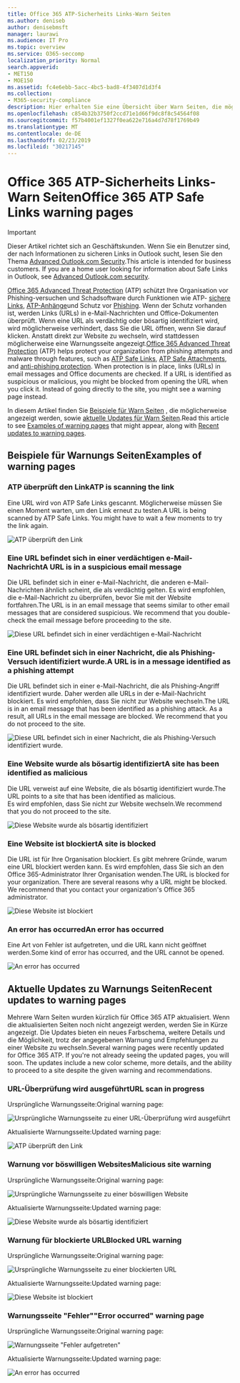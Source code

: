 ```yaml
---
title: Office 365 ATP-Sicherheits Links-Warn Seiten
ms.author: deniseb
author: denisebmsft
manager: laurawi
ms.audience: IT Pro
ms.topic: overview
ms.service: O365-seccomp
localization_priority: Normal
search.appverid:
- MET150
- MOE150
ms.assetid: fc4e6ebb-5acc-4bc5-bad8-4f3407d1d3f4
ms.collection:
- M365-security-compliance
description: Hier erhalten Sie eine Übersicht über Warn Seiten, die möglicherweise angezeigt werden, wenn Office 365 Advanced Threat Protection funktioniert.
ms.openlocfilehash: c854b32b3750f2ccd71e1d66f9dc8f8c54564f08
ms.sourcegitcommit: f57b4001ef1327f0ea622e716a4d7d78f1769b49
ms.translationtype: MT
ms.contentlocale: de-DE
ms.lasthandoff: 02/23/2019
ms.locfileid: "30217145"
---
```

# <a name="office-365-atp-safe-links-warning-pages"></a><span data-ttu-id="6a711-103">Office 365 ATP-Sicherheits Links-Warn Seiten</span><span class="sxs-lookup"><span data-stu-id="6a711-103">Office 365 ATP Safe Links warning pages</span></span>

> [!IMPORTANT]
> <span data-ttu-id="6a711-p101">Dieser Artikel richtet sich an Geschäftskunden. Wenn Sie ein Benutzer sind, der nach Informationen zu sicheren Links in Outlook sucht, lesen Sie den Thema [Advanced Outlook.com Security](https://support.office.com/article/advanced-outlook-com-security-for-office-365-subscribers-882d2243-eab9-4545-a58a-b36fee4a46e2).</span><span class="sxs-lookup"><span data-stu-id="6a711-p101">This article is intended for business customers. If you are a home user looking for information about Safe Links in Outlook, see [Advanced Outlook.com security](https://support.office.com/article/advanced-outlook-com-security-for-office-365-subscribers-882d2243-eab9-4545-a58a-b36fee4a46e2).</span></span>

<span data-ttu-id="6a711-p102">[Office 365 Advanced Threat Protection](office-365-atp.md) (ATP) schützt Ihre Organisation vor Phishing-versuchen und Schadsoftware durch Funktionen wie ATP- [sichere Links](atp-safe-links.md), [ATP-Anhänge](atp-safe-attachments.md)und Schutz vor [Phishing](anti-phishing-protection.md). Wenn der Schutz vorhanden ist, werden Links (URLs) in e-Mail-Nachrichten und Office-Dokumenten überprüft. Wenn eine URL als verdächtig oder bösartig identifiziert wird, wird möglicherweise verhindert, dass Sie die URL öffnen, wenn Sie darauf klicken. Anstatt direkt zur Website zu wechseln, wird stattdessen möglicherweise eine Warnungsseite angezeigt.</span><span class="sxs-lookup"><span data-stu-id="6a711-p102">[Office 365 Advanced Threat Protection](office-365-atp.md) (ATP) helps protect your organization from phishing attempts and malware through features, such as [ATP Safe Links](atp-safe-links.md), [ATP Safe Attachments](atp-safe-attachments.md), and [anti-phishing protection](anti-phishing-protection.md). When protection is in place, links (URLs) in email messages and Office documents are checked. If a URL is identified as suspicious or malicious, you might be blocked from opening the URL when you click it. Instead of going directly to the site, you might see a warning page instead.</span></span> 
  
<span data-ttu-id="6a711-110">In diesem Artikel finden Sie [Beispiele für Warn Seiten](atp-safe-links-warning-pages.md#examples) , die möglicherweise angezeigt werden, sowie [aktuelle Updates für Warn Seiten](atp-safe-links-warning-pages.md#updates).</span><span class="sxs-lookup"><span data-stu-id="6a711-110">Read this article to see [Examples of warning pages](atp-safe-links-warning-pages.md#examples) that might appear, along with [Recent updates to warning pages](atp-safe-links-warning-pages.md#updates).</span></span>
  
## <a name="examples-of-warning-pages"></a><span data-ttu-id="6a711-111">Beispiele für Warnungs Seiten</span><span class="sxs-lookup"><span data-stu-id="6a711-111">Examples of warning pages</span></span>

### <a name="atp-is-scanning-the-link"></a><span data-ttu-id="6a711-112">ATP überprüft den Link</span><span class="sxs-lookup"><span data-stu-id="6a711-112">ATP is scanning the link</span></span>

<span data-ttu-id="6a711-p103">Eine URL wird von ATP Safe Links gescannt. Möglicherweise müssen Sie einen Moment warten, um den Link erneut zu testen.</span><span class="sxs-lookup"><span data-stu-id="6a711-p103">A URL is being scanned by ATP Safe Links. You might have to wait a few moments to try the link again.</span></span>

![ATP überprüft den Link](media/ee8dd5ed-6b91-4248-b054-12b719e8d0ed.png)

### <a name="a-url-is-in-a-suspicious-email-message"></a><span data-ttu-id="6a711-116">Eine URL befindet sich in einer verdächtigen e-Mail-Nachricht</span><span class="sxs-lookup"><span data-stu-id="6a711-116">A URL is in a suspicious email message</span></span>

<span data-ttu-id="6a711-p104">Die URL befindet sich in einer e-Mail-Nachricht, die anderen e-Mail-Nachrichten ähnlich scheint, die als verdächtig gelten. Es wird empfohlen, die e-Mail-Nachricht zu überprüfen, bevor Sie mit der Website fortfahren.</span><span class="sxs-lookup"><span data-stu-id="6a711-p104">The URL is in an email message that seems similar to other email messages that are considered suspicious. We recommend that you double-check the email message before proceeding to the site.</span></span>

![Diese URL befindet sich in einer verdächtigen e-Mail-Nachricht](media/33f57923-23e3-4b0f-838b-6ad589ba897b.png)

### <a name="a-url-is-in-a-message-identified-as-a-phishing-attempt"></a><span data-ttu-id="6a711-120">Eine URL befindet sich in einer Nachricht, die als Phishing-Versuch identifiziert wurde.</span><span class="sxs-lookup"><span data-stu-id="6a711-120">A URL is in a message identified as a phishing attempt</span></span>

<span data-ttu-id="6a711-p105">Die URL befindet sich in einer e-Mail-Nachricht, die als Phishing-Angriff identifiziert wurde. Daher werden alle URLs in der e-Mail-Nachricht blockiert. Es wird empfohlen, dass Sie nicht zur Website wechseln.</span><span class="sxs-lookup"><span data-stu-id="6a711-p105">The URL is in an email message that has been identified as a phishing attack. As a result, all URLs in the email message are blocked. We recommend that you do not proceed to the site.</span></span>

![Diese URL befindet sich in einer Nachricht, die als Phishing-Versuch identifiziert wurde.](media/6e544a28-0604-4821-aba6-d5a57bb917e5.png)

### <a name="a-site-has-been-identified-as-malicious"></a><span data-ttu-id="6a711-125">Eine Website wurde als bösartig identifiziert</span><span class="sxs-lookup"><span data-stu-id="6a711-125">A site has been identified as malicious</span></span>

<span data-ttu-id="6a711-126">Die URL verweist auf eine Website, die als bösartig identifiziert wurde.</span><span class="sxs-lookup"><span data-stu-id="6a711-126">The URL points to a site that has been identified as malicious.</span></span>  <br/> <span data-ttu-id="6a711-127">Es wird empfohlen, dass Sie nicht zur Website wechseln.</span><span class="sxs-lookup"><span data-stu-id="6a711-127">We recommend that you do not proceed to the site.</span></span>

![Diese Website wurde als bösartig identifiziert](media/058883c8-23f0-4672-9c1c-66b084796177.png)

### <a name="a-site-is-blocked"></a><span data-ttu-id="6a711-129">Eine Website ist blockiert</span><span class="sxs-lookup"><span data-stu-id="6a711-129">A site is blocked</span></span>

<span data-ttu-id="6a711-p106">Die URL ist für Ihre Organisation blockiert. Es gibt mehrere Gründe, warum eine URL blockiert werden kann. Es wird empfohlen, dass Sie sich an den Office 365-Administrator Ihrer Organisation wenden.</span><span class="sxs-lookup"><span data-stu-id="6a711-p106">The URL is blocked for your organization. There are several reasons why a URL might be blocked. We recommend that you contact your organization's Office 365 administrator.</span></span>

![Diese Website ist blockiert](media/6b4bda2d-a1e6-419e-8b10-588e83c3af3f.png)

### <a name="an-error-has-occurred"></a><span data-ttu-id="6a711-134">An error has occurred</span><span class="sxs-lookup"><span data-stu-id="6a711-134">An error has occurred</span></span>

<span data-ttu-id="6a711-135">Eine Art von Fehler ist aufgetreten, und die URL kann nicht geöffnet werden.</span><span class="sxs-lookup"><span data-stu-id="6a711-135">Some kind of error has occurred, and the URL cannot be opened.</span></span>

![An error has occurred](media/2f7465a4-1cf4-4c1c-b7d4-3c07e4b795b4.png)

## <a name="recent-updates-to-warning-pages"></a><span data-ttu-id="6a711-137">Aktuelle Updates zu Warnungs Seiten</span><span class="sxs-lookup"><span data-stu-id="6a711-137">Recent updates to warning pages</span></span>

<span data-ttu-id="6a711-p107">Mehrere Warn Seiten wurden kürzlich für Office 365 ATP aktualisiert. Wenn die aktualisierten Seiten noch nicht angezeigt werden, werden Sie in Kürze angezeigt. Die Updates bieten ein neues Farbschema, weitere Details und die Möglichkeit, trotz der angegebenen Warnung und Empfehlungen zu einer Website zu wechseln.</span><span class="sxs-lookup"><span data-stu-id="6a711-p107">Several warning pages were recently updated for Office 365 ATP. If you're not already seeing the updated pages, you will soon. The updates include a new color scheme, more details, and the ability to proceed to a site despite the given warning and recommendations.</span></span>

### <a name="url-scan-in-progress"></a><span data-ttu-id="6a711-141">URL-Überprüfung wird ausgeführt</span><span class="sxs-lookup"><span data-stu-id="6a711-141">URL scan in progress</span></span>

<span data-ttu-id="6a711-142">Ursprüngliche Warnungsseite:</span><span class="sxs-lookup"><span data-stu-id="6a711-142">Original warning page:</span></span>

![Ursprüngliche Warnungsseite zu einer URL-Überprüfung wird ausgeführt](media/04368763-763f-43d6-94a4-a48291d36893.png)

<span data-ttu-id="6a711-144">Aktualisierte Warnungsseite:</span><span class="sxs-lookup"><span data-stu-id="6a711-144">Updated warning page:</span></span>

![ATP überprüft den Link](media/ee8dd5ed-6b91-4248-b054-12b719e8d0ed.png)

### <a name="malicious-site-warning"></a><span data-ttu-id="6a711-146">Warnung vor böswilligen Websites</span><span class="sxs-lookup"><span data-stu-id="6a711-146">Malicious site warning</span></span>

<span data-ttu-id="6a711-147">Ursprüngliche Warnungsseite:</span><span class="sxs-lookup"><span data-stu-id="6a711-147">Original warning page:</span></span>

![Ursprüngliche Warnungsseite zu einer böswilligen Website](media/b9efda09-6dd8-46ef-82cb-56e4d538b8f5.png)

<span data-ttu-id="6a711-149">Aktualisierte Warnungsseite:</span><span class="sxs-lookup"><span data-stu-id="6a711-149">Updated warning page:</span></span>

![Diese Website wurde als bösartig identifiziert](media/058883c8-23f0-4672-9c1c-66b084796177.png)

### <a name="blocked-url-warning"></a><span data-ttu-id="6a711-151">Warnung für blockierte URL</span><span class="sxs-lookup"><span data-stu-id="6a711-151">Blocked URL warning</span></span>

<span data-ttu-id="6a711-152">Ursprüngliche Warnungsseite:</span><span class="sxs-lookup"><span data-stu-id="6a711-152">Original warning page:</span></span>

![Ursprüngliche Warnungsseite zu einer blockierten URL](media/3d6ba028-30bf-45fc-958e-d3aad3defc83.png)

<span data-ttu-id="6a711-154">Aktualisierte Warnungsseite:</span><span class="sxs-lookup"><span data-stu-id="6a711-154">Updated warning page:</span></span>

![Diese Website ist blockiert](media/6b4bda2d-a1e6-419e-8b10-588e83c3af3f.png)

### <a name="error-occurred-warning-page"></a><span data-ttu-id="6a711-156">Warnungsseite "Fehler"</span><span class="sxs-lookup"><span data-stu-id="6a711-156">"Error occurred" warning page</span></span>

<span data-ttu-id="6a711-157">Ursprüngliche Warnungsseite:</span><span class="sxs-lookup"><span data-stu-id="6a711-157">Original warning page:</span></span>

![Warnungsseite "Fehler aufgetreten"](media/9aaa4383-2f23-48be-bdaa-8efbcb2acc70.png)

<span data-ttu-id="6a711-159">Aktualisierte Warnungsseite:</span><span class="sxs-lookup"><span data-stu-id="6a711-159">Updated warning page:</span></span>

![An error has occurred](media/2f7465a4-1cf4-4c1c-b7d4-3c07e4b795b4.png)
   
